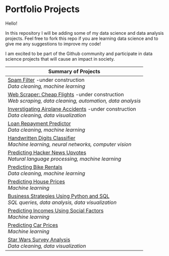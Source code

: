 # Portfolio Projects

Hello!

In this repository I will be adding some of my data science and data analysis projects. Feel free to fork this repo if you are learning data science and to give me any suggestions to improve my code!

I am excited to be part of the Github community and participate in data science projects that will cause an impact in society. 

|Summary of Projects|
|---|
|[Spam Filter](spam_filter/spam_filter.ipynb) -under construction <br>*Data cleaning, machine learning*|
|[Web Scraper: Cheap Flights](webscraper_cheapflights/scraper.py) -under construction <br>*Web scraping, data cleaning, automation, data analysis*|
|[Inverstigating Airplane Accidents](investigating_airplane_accidents/aviation_analysis.ipynb) -under construction <br>*Data cleaning, data visualization*|
|[Loan Repayment Predictor](loan_payment_predictor/loan_payment_predictor.ipynb)<br>*Data cleaning, machine learning*|
|[Handwritten Digits Classifier](handwritten_digits_classifier/digit_classifier.ipynb) <br>*Machine learning, neural networks, computer vision*|
|[Predicting Hacker News Upvotes](natural_language_processing_predicting_upvotes/predicting_upvotes.ipynb)<br>*Natural language processing, machine learning*|
|[Predicting Bike Rentals](predicting_bike_rentals/predicting_bike_rentals.ipynb)<br>*Data cleaning, machine learning*|
|[Predicting House Prices](LR_predicting_house_sale_prices/LR_house_prices.ipynb)<br>*Machine learning*|
|[Business Strategies Using Python and SQL](SQL_business_strategy/Business_Analysis.ipynb)<br>*SQL queries, data analysis, data visualization*|
|[Predicting Incomes Using Social Factors](decision_trees_predicting_incomes/Predicting%20Incomes%20-%20Decision%20Trees.ipynb)<br>*Machine learning*|
|[Predicting Car Prices](KNN_predicting_car_prices/knn_car_prices.ipynb)<br>*Machine learning*|
|[Star Wars Survey Analysis](star_wars/star_wars_analysis.ipynb)<br>*Data cleaning, data visualization*|

